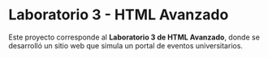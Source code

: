 # Laboratorio 3 - HTML Avanzado

Este proyecto corresponde al **Laboratorio 3 de HTML Avanzado**, donde se desarrolló un sitio web que simula un portal de eventos universitarios.
